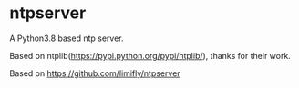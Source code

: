 ntpserver
=========

A Python3.8 based ntp server.

Based on ntplib(https://pypi.python.org/pypi/ntplib/), thanks for their work.

Based on https://github.com/limifly/ntpserver
